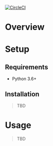 [![CircleCI](https://circleci.com/gh/jacebrowning/template-django-demo.svg?style=svg)](https://circleci.com/gh/jacebrowning/template-django-demo)

# Overview

# Setup

## Requirements

* Python 3.6+

## Installation

> TBD

# Usage

> TBD
